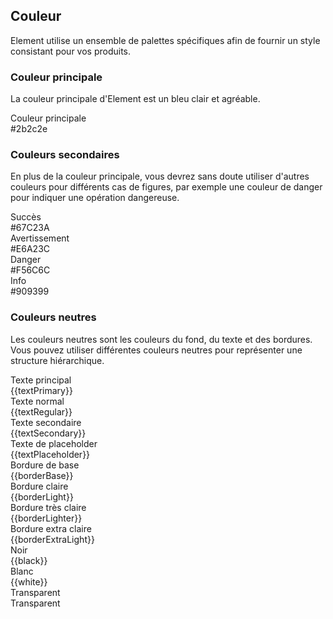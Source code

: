 <script>
  import bus from '../../bus';
  import { tintColor } from '../../color.js';
  import { ACTION_USER_CONFIG_UPDATE } from '../../components/theme/constant.js';
  const varMap = {
    'primary': '$--color-primary',
    'success': '$--color-success',
    'warning': '$--color-warning',
    'danger': '$--color-danger',
    'info': '$--color-info',
    'white': '$--color-white',
    'black': '$--color-black',
    'textPrimary': '$--color-text-primary',
    'textRegular': '$--color-text-regular',
    'textSecondary': '$--color-text-secondary',
    'textPlaceholder': '$--color-text-placeholder',
    'borderBase': '$--border-color-base',
    'borderLight': '$--border-color-light',
    'borderLighter': '$--border-color-lighter',
    'borderExtraLight': '$--border-color-extra-light'
  };
  const original = {
    primary: '#2b2c2e',
    success: '#67C23A',
    warning: '#E6A23C',
    danger: '#F56C6C',
    info: '#909399',
    white: '#FFFFFF',
    black: '#000000',
    textPrimary: '#303133',
    textRegular: '#606266',
    textSecondary: '#909399',
    textPlaceholder: '#C0C4CC',
    borderBase: '#DCDFE6',
    borderLight: '#E4E7ED',
    borderLighter: '#EBEEF5',
    borderExtraLight: '#F2F6FC'
  }
  export default {
    created() {
      bus.$on(ACTION_USER_CONFIG_UPDATE, this.setGlobal);
    },
    mounted() {
      this.setGlobal();
    },
    methods: {
      tintColor(color, tint) {
        return tintColor(color, tint);
      },
      setGlobal() {
        if (window.userThemeConfig) {
          this.global = window.userThemeConfig.global;
        }
      }
    },
    data() {
      return {
        global: {},
        primary: '',
        success: '',
        warning: '',
        danger: '',
        info: '',
        white: '',
        black: '',
        textPrimary: '',
        textRegular: '',
        textSecondary: '',
        textPlaceholder: '',
        borderBase: '',
        borderLight: '',
        borderLighter: '',
        borderExtraLight: ''
      }
    },
    watch: {
      global: {
        immediate: true,
        handler(value) {
          Object.keys(original).forEach((o) => {
            if (value[varMap[o]]) {
              this[o] = value[varMap[o]]
            } else {
              this[o] = original[o]
            }
          });
        }
      }
    },
  }
</script>

## Couleur
Element utilise un ensemble de palettes spécifiques afin de fournir un style consistant pour vos produits.

### Couleur principale

La couleur principale d'Element est un bleu clair et agréable.

<el-row :gutter="12">
  <el-col :span="10" :xs="{span: 12}">
    <div class="demo-color-box" :style="{ background: primary }">Couleur principale
      <div class="value">#2b2c2e</div>
      <div class="bg-color-sub" :style="{ background: tintColor(primary, 0.9) }">
        <div
          class="bg-blue-sub-item"
          v-for="(item, key) in Array(8)"
          :key="key"
          :style="{ background: tintColor(primary, (key + 1) / 10) }"
        ></div>
      </div>
    </div>
  </el-col>
</el-row>

### Couleurs secondaires

En plus de la couleur principale, vous devrez sans doute utiliser d'autres couleurs pour différents cas de figures, par exemple une couleur de danger pour indiquer une opération dangereuse.

<el-row :gutter="12">
  <el-col :span="6" :xs="{span: 12}">
    <div class="demo-color-box" :style="{ background: success }">Succès
      <div class="value">#67C23A</div>
      <div class="bg-color-sub">
        <div
          class="bg-success-sub-item"
          v-for="(item, key) in Array(2)"
          :key="key"
          :style="{ background: tintColor(success, (key + 8) / 10) }"
        ></div>
      </div>
    </div>
  </el-col>
  <el-col :span="6" :xs="{span: 12}">
    <div class="demo-color-box" :style="{ background: warning }">Avertissement
      <div class="value">#E6A23C</div>
      <div class="bg-color-sub">
        <div
          class="bg-success-sub-item"
          v-for="(item, key) in Array(2)"
          :key="key"
          :style="{ background: tintColor(warning, (key + 8) / 10) }"
        ></div>
      </div>
    </div>
  </el-col>
  <el-col :span="6" :xs="{span: 12}">
    <div class="demo-color-box" :style="{ background: danger }">Danger
      <div class="value">#F56C6C</div>
      <div class="bg-color-sub">
        <div
          class="bg-success-sub-item"
          v-for="(item, key) in Array(2)"
          :key="key"
          :style="{ background: tintColor(danger, (key + 8) / 10) }"
        ></div>
      </div>
    </div>
  </el-col>
  <el-col :span="6" :xs="{span: 12}">
    <div class="demo-color-box" :style="{ background: info }">Info
      <div class="value">#909399</div>
      <div class="bg-color-sub">
        <div
          class="bg-success-sub-item"
          v-for="(item, key) in Array(2)"
          :key="key"
          :style="{ background: tintColor(info, (key + 8) / 10) }"
        ></div>
      </div>
    </div>
  </el-col>
</el-row>

### Couleurs neutres

Les couleurs neutres sont les couleurs du fond, du texte et des bordures. Vous pouvez utiliser différentes couleurs neutres pour représenter une structure hiérarchique.

<el-row :gutter="12">
  <el-col :span="6" :xs="{span: 12}">
    <div class="demo-color-box-group">
      <div class="demo-color-box demo-color-box-other"
      :style="{ background: textPrimary }"
      >Texte principal<div class="value">{{textPrimary}}</div></div>
      <div class="demo-color-box demo-color-box-other"
      :style="{ background: textRegular }"
      >
      Texte normal<div class="value">{{textRegular}}</div></div>
      <div class="demo-color-box demo-color-box-other"
      :style="{ background: textSecondary }"
      >Texte secondaire<div class="value">{{textSecondary}}</div></div>
      <div class="demo-color-box demo-color-box-other"
      :style="{ background: textPlaceholder }"
      >Texte de placeholder<div class="value">{{textPlaceholder}}</div></div>
    </div>
  </el-col>
  <el-col :span="6" :xs="{span: 12}">
    <div class="demo-color-box-group">
      <div class="demo-color-box demo-color-box-other demo-color-box-lite"
      :style="{ background: borderBase }"
      >Bordure de base<div class="value">{{borderBase}}</div></div>
      <div class="demo-color-box demo-color-box-other demo-color-box-lite"
      :style="{ background: borderLight }"
      >Bordure claire<div class="value">{{borderLight}}</div></div>
      <div class="demo-color-box demo-color-box-other demo-color-box-lite"
      :style="{ background: borderLighter }"
      >Bordure très claire<div class="value">{{borderLighter}}</div></div>
      <div class="demo-color-box demo-color-box-other demo-color-box-lite"
      :style="{ background: borderExtraLight }"
      >Bordure extra claire<div class="value">{{borderExtraLight}}</div></div>
    </div>
  </el-col>
  <el-col :span="6" :xs="{span: 12}">
    <div class="demo-color-box-group">
      <div
      class="demo-color-box demo-color-box-other"
      :style="{ background: black }"
      >Noir<div class="value">{{black}}</div></div>
      <div
      class="demo-color-box demo-color-box-other"
      :style="{ background: white, color: '#303133', border: '1px solid #eee' }"
      >Blanc<div class="value">{{white}}</div></div>
      <div class="demo-color-box demo-color-box-other bg-transparent">Transparent<div class="value">Transparent</div>
      </div>
    </div>
  </el-col>
</el-row>
